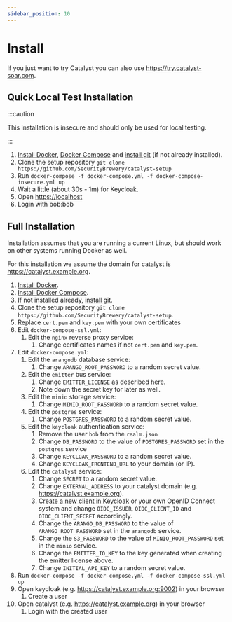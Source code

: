 ```yaml
---
sidebar_position: 10
---
```


# Install

If you just want to try Catalyst you can also use https://try.catalyst-soar.com.

## Quick Local Test Installation

:::caution

This installation is insecure and should only be used for local testing.

:::


1. [Install Docker](https://docs.docker.com/engine/install/), 
   [Docker Compose](https://docs.docker.com/compose/install/)
   and [install git](https://git-scm.com/book/en/v2/Getting-Started-Installing-Git)
   (if not already installed). 
2. Clone the setup repository `git clone https://github.com/SecurityBrewery/catalyst-setup`
3. Run `docker-compose -f docker-compose.yml -f docker-compose-insecure.yml up`
4. Wait a little (about 30s - 1m) for Keycloak. 
5. Open [https://localhost](http://localhost)
6. Login with bob:bob

## Full Installation

Installation assumes that you are running a current Linux, but should work on
other systems running Docker as well. 

For this installation we assume the domain for catalyst is https://catalyst.example.org.

1. [Install Docker](https://docs.docker.com/engine/install/).
2. [Install Docker Compose](https://docs.docker.com/compose/install/).
3. If not installed already, [install git](https://git-scm.com/book/en/v2/Getting-Started-Installing-Git).
4. Clone the setup repository `git clone https://github.com/SecurityBrewery/catalyst-setup`.
5. Replace `cert.pem` and `key.pem` with your own certificates
6. Edit `docker-compose-ssl.yml`:
   1. Edit the `nginx` reverse proxy service:
      1. Change certificates names if not `cert.pem` and `key.pem`.
7. Edit `docker-compose.yml`:
   1. Edit the `arangodb` database service:
      1. Change `ARANGO_ROOT_PASSWORD` to a random secret value.
   2. Edit the `emitter` bus service:
      1. Change `EMITTER_LICENSE` as described [here](https://github.com/emitter-io/emitter#get-license).
      2. Note down the secret key for later as well.
   3. Edit the `minio` storage service:
      1. Change `MINIO_ROOT_PASSWORD` to a random secret value.
   4. Edit the `postgres` service:
      1. Change `POSTGRES_PASSWORD` to a random secret value.
   5. Edit the `keycloak` authentication service:
      1. Remove the user `bob` from the `realm.json` 
      2. Change `DB_PASSWORD` to the value of `POSTGRES_PASSWORD` set in the `postgres` service
      3. Change `KEYCLOAK_PASSWORD` to a random secret value.
      4. Change `KEYCLOAK_FRONTEND_URL` to your domain (or IP).
   7. Edit the `catalyst` service:
      1. Change `SECRET` to a random secret value.
      2. Change `EXTERNAL_ADDRESS` to your catalyst domain (e.g. https://catalyst.example.org).
      3. [Create a new client in Keycloak](https://www.keycloak.org/docs/latest/server_admin/#proc-creating-oidc-client_server_administration_guide) or your own OpenID Connect system and change `OIDC_ISSUER`, `OIDC_CLIENT_ID` and `OIDC_CLIENT_SECRET` accordingly.
      4. Change the `ARANGO_DB_PASSWORD` to the value of `ARANGO_ROOT_PASSWORD` set in the `arangodb` service.
      5. Change the `S3_PASSWORD` to the value of `MINIO_ROOT_PASSWORD` set in the `minio` service.
      6. Change the `EMITTER_IO_KEY` to the key generated when creating the emitter license above.
      7. Change `INITIAL_API_KEY` to a random secret value.
8. Run `docker-compose -f docker-compose.yml -f docker-compose-ssl.yml up`
9. Open keycloak (e.g. https://catalyst.example.org:9002) in your browser
   1. Create a user
10. Open catalyst (e.g. https://catalyst.example.org) in your browser
    1. Login with the created user
